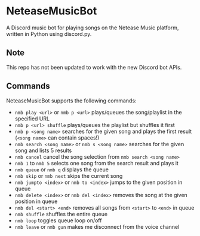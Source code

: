 # NeteaseMusicBot
A Discord music bot for playing songs on the Netease Music platform, written in Python using discord.py.

## Note
This repo has not been updated to work with the new Discord bot APIs.

## Commands
NeteaseMusicBot supports the following commands:
- `nmb play <url>` or `nmb p <url>` plays/queues the song/playlist in the specified URL
- `nmb p <url> shuffle` plays/queues the playlist but shuffles it first
- `nmb p <song name>` searches for the given song and plays the first result (`<song name>` can contain spaces!)
- `nmb search <song name>` or `nmb s <song name>` searches for the given song and lists 5 results
- `nmb cancel` cancel the song selection from `nmb search <song name>`
- `nmb 1` to `nmb 5` selects one song from the search result and plays it
- `nmb queue` or `nmb q` displays the queue
- `nmb skip` or `nmb next` skips the current song
- `nmb jumpto <index>` or `nmb to <index>` jumps to the given position in queue
- `nmb delete <index>` or `nmb del <index>` removes the song at the given position in queue
- `nmb del <start> <end>` removes all songs from `<start>` to `<end>` in queue
- `nmb shuffle` shuffles the entire queue
- `nmb loop` toggles queue loop on/off
- `nmb leave` or `nmb gun` makes me disconnect from the voice channel
